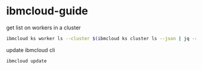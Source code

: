# ibmcloud-guide

get list on workers in a cluster
```bash
ibmcloud ks worker ls --cluster $(ibmcloud ks cluster ls --json | jq -r '.[0].id')
```

update ibmcloud cli
```bash
ibmcloud update
```

